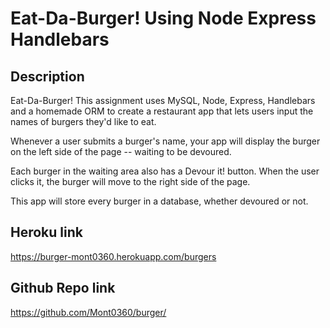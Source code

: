 # Eat-Da-Burger! Using Node Express Handlebars

## Description

Eat-Da-Burger! This assignment uses MySQL, Node, Express, Handlebars and a homemade ORM to create a restaurant app that lets users input the names of burgers they'd like to eat.

Whenever a user submits a burger's name, your app will display the burger on the left side of the page -- waiting to be devoured.

Each burger in the waiting area also has a Devour it! button. When the user clicks it, the burger will move to the right side of the page.

This app will store every burger in a database, whether devoured or not.

## Heroku link
https://burger-mont0360.herokuapp.com/burgers

## Github Repo link
https://github.com/Mont0360/burger/
